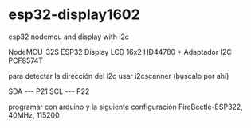 # esp32-display1602
esp32 nodemcu and display with i2c

NodeMCU-32S ESP32
Display LCD 16x2 HD44780 + Adaptador I2C PCF8574T

para detectar la dirección del i2c usar i2cscanner (buscalo por ahí)

SDA --- P21
SCL --- P22

programar con arduino y la siguiente configuración
FireBeetle-ESP322, 40MHz, 115200

